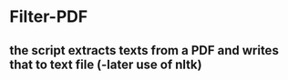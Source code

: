 # Filter-PDF

## the script extracts texts from a PDF and writes that to text file (-later use of nltk)